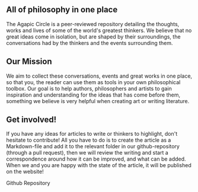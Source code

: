 ## All of philosophy in one place

The Agapic Circle is a peer-reviewed repository detailing the thoughts, works and lives of some of the world's greatest thinkers. We believe that no great ideas come in isolation, but are shaped by their surroundings, the conversations had by the thinkers and the events surrounding them. 

## Our Mission

We aim to collect these conversations, events and great works in one place, so that you, the reader can use them as tools in your own philosophical toolbox. Our goal is to help authors, philosophers and artists to gain inspiration and understanding for the ideas that has come before them, something we believe is very helpful when creating art or writing literature. 

## Get involved!

If you have any ideas for articles to write or thinkers to highlight, don't hesitate to contribute! All you have to do is to create the article as a Markdown-file and add it to the relevant folder in our github-repository (through a pull request), then we will review the writing and start a correspondence around how it can be improved, and what can be added. When we and you are happy with the state of the article, it will be published on the website! 

<href src="https://github.com/FabianFix/The-Agapic-Circle">Github Repository</href>
